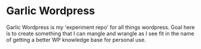 # Garlic Wordpress

Garlic Wordpress is my 'experiment repo' for all things wordpress. Goal here is to create something that I can mangle and wrangle as I see fit in the name of getting a better WP knowledge base for personal use.
